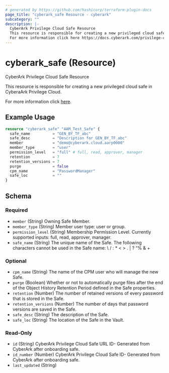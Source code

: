 ```yaml
---
# generated by https://github.com/hashicorp/terraform-plugin-docs
page_title: "cyberark_safe Resource - cyberark"
subcategory: ""
description: |-
  CyberArk Privilege Cloud Safe Resource
  This resource is responsible for creating a new privileged cloud safe in CyberaArk Privilege Cloud.
  For more information click here https://docs.cyberark.com/privilege-cloud-shared-services/latest/en/Content/WebServices/Add%20Safe.htm.
---
```


# cyberark_safe (Resource)

CyberArk Privilege Cloud Safe Resource

This resource is responsible for creating a new privileged cloud safe in CyberaArk Privilege Cloud.

For more information click [here](https://docs.cyberark.com/privilege-cloud-shared-services/latest/en/Content/WebServices/Add%20Safe.htm).

## Example Usage

```terraform
resource "cyberark_safe" "AAM_Test_Safe" {
  safe_name          = "GEN_BY_TF_abc"
  safe_desc          = "Description for GEN_BY_TF_abc"
  member             = "demo@cyberark.cloud.aarp0000"
  member_type        = "user"
  permission_level   = "full" # full, read, approver, manager
  retention          = 7
  retention_versions = 7
  purge              = false
  cpm_name           = "PasswordManager"
  safe_loc           = ""
}
```

<!-- schema generated by tfplugindocs -->
## Schema

### Required

- `member` (String) Owning Safe Member.
- `member_type` (String) Member user type: user or group.
- `permission_level` (String) Membership Permission Level. Currently supported inputs: full, read, approver, manager.
- `safe_name` (String) The unique name of the Safe. The following characters cannot be used in the Safe name: \ / : * < > . | ? “% & +

### Optional

- `cpm_name` (String) The name of the CPM user who will manage the new Safe.
- `purge` (Boolean) Whether or not to automatically purge files after the end of the Object History Retention Period defined in the Safe properties.
- `retention` (Number) The number of retained versions of every password that is stored in the Safe.
- `retention_versions` (Number) The number of days that password versions are saved in the Safe.
- `safe_desc` (String) The description of the Safe.
- `safe_loc` (String) The location of the Safe in the Vault.

### Read-Only

- `id` (String) CyberArk Privilege Cloud Safe URL ID- Generated from CyberArk after onboarding safe.
- `id_number` (Number) CyberArk Privilege Cloud Safe ID- Generated from CyberArk after onboarding safe.
- `last_updated` (String)

